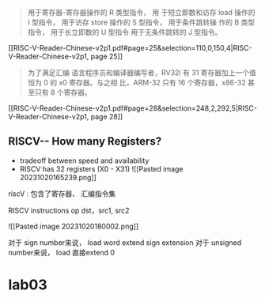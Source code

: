 > 用于寄存器-寄存器操作的 R 类型指令，
> 用 于短立即数和访存 load 操作的 I 型指令，
> 用于访存 store 操作的 S 型指令，
> 用于条件跳转操 作的 B 类型指令，
> 用于长立即数的 U 型指令
> 用于无条件跳转的 J 型指令。

[[RISC-V-Reader-Chinese-v2p1.pdf#page=25&selection=110,0,150,4|RISC-V-Reader-Chinese-v2p1, page 25]]


> 为了满足汇编 语言程序员和编译器编写者，RV32I 有 31 寄存器加上一个值恒为 0 的 x0 寄存器。与之相 比，ARM-32 只有 16 个寄存器，x86-32 甚至只有 8 个寄存器。

[[RISC-V-Reader-Chinese-v2p1.pdf#page=28&selection=248,2,292,5|RISC-V-Reader-Chinese-v2p1, page 28]]


## RISCV-- How many Registers?
- tradeoff between speed and availability
- RISCV has 32 registers (X0 - X31)
![[Pasted image 20231020165239.png]]


riscV : 包含了寄存器、 汇编指令集

RISCV instructions 
op dst，src1, src2 

![[Pasted image 20231020180002.png]]


对于 sign number来说， load word extend sign extension
对于 unsigned number来说， load 直接extend 0




# lab03
